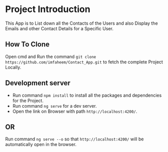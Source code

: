 # Project Introduction
This App is to List down all the Contacts of the Users and also Display the Emails and other Contact Details for a Specific User.

## How To Clone
Open cmd and Run the command `git clone https://github.com/imfaheem/Contact_App.git` to fetch the complete Project Locally.


## Development server
- Run command `npm install` to install all the packages and dependencies for the Project. 
- Run command `ng serve` for a dev server.
- Open the link on Browser with path `http://localhost:4200/`.

## OR
Run command `ng serve --o` so that `http://localhost:4200/` will be automatically open in the browser.